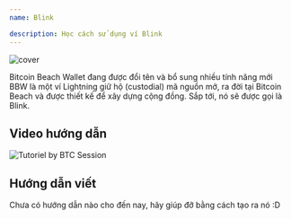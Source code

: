 ```yaml
---
name: Blink

description: Học cách sử dụng ví Blink
---
```


![cover](assets/cover.webp)

Bitcoin Beach Wallet đang được đổi tên và bổ sung nhiều tính năng mới
BBW là một ví Lightning giữ hộ (custodial) mã nguồn mở, ra đời tại Bitcoin Beach và được thiết kế để xây dựng cộng đồng. Sắp tới, nó sẽ được gọi là Blink.

## Video hướng dẫn

![Tutoriel by BTC Session](https://youtu.be/q3QwxCd1EZE)

## Hướng dẫn viết

Chưa có hướng dẫn nào cho đến nay, hãy giúp đỡ bằng cách tạo ra nó :D
